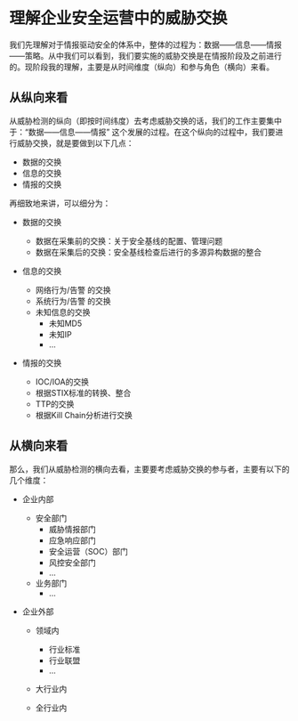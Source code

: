 # 理解企业安全运营中的威胁交换

我们先理解对于情报驱动安全的体系中，整体的过程为：数据——信息——情报——策略。从中我们可以看到，我们要实施的威胁交换是在情报阶段及之前进行的。现阶段我的理解，主要是从时间维度（纵向）和参与角色（横向）来看。



## 从纵向来看

从威胁检测的纵向（即按时间纬度）去考虑威胁交换的话，我们的工作主要集中于：“数据——信息——情报” 这个发展的过程。在这个纵向的过程中，我们要进行威胁交换，就是要做到以下几点：

-   数据的交换
-   信息的交换
-   情报的交换



再细致地来讲，可以细分为：

-   数据的交换
    -   数据在采集前的交换：关于安全基线的配置、管理问题
    -   数据在采集后的交换：安全基线检查后进行的多源异构数据的整合

-   信息的交换 
    -   网络行为/告警 的交换
    -   系统行为/告警 的交换
    -   未知信息的交换
        -   未知MD5
        -   未知IP
        -   ...
-   情报的交换
    -   IOC/IOA的交换
    -   根据STIX标准的转换、整合
    -   TTP的交换
    -   根据Kill Chain分析进行交换



## 从横向来看

那么，我们从威胁检测的横向去看，主要要考虑威胁交换的参与者，主要有以下的几个维度：

-   企业内部

    -   安全部门
        -   威胁情报部门
        -   应急响应部门
        -   安全运营（SOC）部门
        -   风控安全部门
        -   ...
    -   业务部门
        -   ...

-   企业外部

    -   领域内
        -   行业标准
        -   行业联盟
        -   ...

    -   大行业内
    -   全行业内

